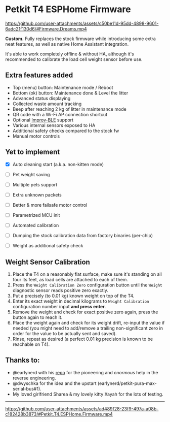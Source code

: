 # Petkit T4 ESPHome Firmware

https://github.com/user-attachments/assets/c50be11d-95dd-4898-9601-6adc21f130d6/#Firmware.Dreams.mp4


**Custom.** Fully replaces the stock firmware while introducing some extra neat features, as well as native Home Assistant integration.

It's able to work completely offline & without HA, although it's recommended to calibrate the load cell weight sensor before use.


## Extra features added

- Top (menu) button: Maintenance mode / Reboot
- Bottom (ok) button: Maintenance done & Level the litter
- Advanced status displaying
- Collected waste amount tracking
- Beep after reaching 2 kg of litter in maintenance mode
- QR code with a Wi-Fi AP connection shortcut
- Optional [Improv-BLE](https://improv-wifi.com) support
- Various internal sensors exposed to HA
- Additional safety checks compared to the stock fw
- Manual motor controls


## Yet to implement

* [x] Auto cleaning start (a.k.a. non-kitten mode)
* [ ] Pet weight saving
* [ ] Multiple pets support
* [ ] Extra unknown packets
* [ ] Better & more failsafe motor control
* [ ] Parametrized MCU init
* [ ] Automated calibration
* [ ] Dumping the stock calibration data from factory binaries (per-chip)
* [ ] Weight as additional safety check


## Weight Sensor Calibration

1. Place the T4 on a reasonably flat surface, make sure it's standing on all four its feet, as load cells are attached to each of them.
2. Press the `Weight Calibration Zero` configuration button until the `Weight` diagnostic sensor reads positive zero exactly.
3. Put a precisely (to 0.01 kg) known weight on top of the T4.
4. Enter its exact weight in decimal kilograms to `Weight Calibration` configuration number input **and press enter**.
5. Remove the weight and check for exact positive zero again, press the button again to reach it.
6. Place the weight again and check for its weight drift, re-input the value if needed (you might need to add/remove a trailing non-significant zero in order for the value to be actually sent and saved).
7. Rinse, repeat as desired (a perfect 0.01 kg precision is known to be reachable on T4).


## Thanks to:

- @earlynerd with his [repo](https://github.com/earlynerd/petkit-pura-max-serial-bus) for the pioneering and _enormous_ help in the reverse engineering.
- @dwyschka for the idea and the upstart (earlynerd/petkit-pura-max-serial-bus#1).
- My loved girlfriend Sharea & my lovely kitty Xayah for the lots of testing.


---

https://github.com/user-attachments/assets/ad489f28-23f9-497a-a08b-c182428b3873/#Petkit.T4.ESPHome.Firmware.mp4
